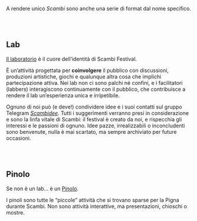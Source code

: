 A rendere unico <cite>Scambi</cite> sono anche una serie di format dal nome specifico.

<br>
<br>

## Lab

[Il laboratorio](https://scambi.org/laboratorio 'Laboratorio sul sito di Scambi') è il cuore dell’identità di Scambi Festival.

È un’attività progettata per **coinvolgere** il pubblico con discussioni, produzioni artistiche, giochi e qualunque altra cosa che implichi partecipazione attiva. Nei lab non ci sono palchi né confini, e i facilitatori (labbers) interagiscono continuamente con il pubblico, che contribuisce a rendere il lab un’esperienza unica e irripetibile. 

Ognuno di noi può (e deve!) condividere idee e i suoi contatti sul gruppo Telegram [*Scambidee*](https://t.me/+1dTBRaAUOENkZWRk 'Link al gruppo “Scambidee”'). Tutti i suggerimenti verranno presi in considerazione e sono la linfa vitale di Scambi: il festival è creato da noi, e rispecchia gli interessi e le passioni di ognuno. Idee pazze, irrealizzabili o inconcludenti sono benvenute, nulla è mai scartato, ma sempre archiviato per future occasioni.

<br>
<br>

## Pinolo

Se non è un lab… è un [Pinolo](https://scambi.org/pinoli '“Pinoli” sul sito di Scambi').

I pinoli sono tutte le “piccole” attività che si trovano sparse per la Pigna durante Scambi. Non sono attività interattive, ma presentazioni, chioschi o mostre.
